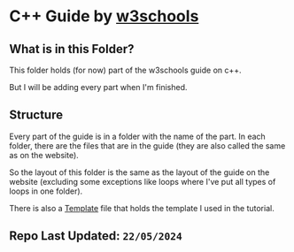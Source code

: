 # C++ Guide by [w3schools](https://www.w3schools.com/cpp/)

## What is in this Folder?

This folder holds (for now) part of the w3schools guide on c++.

But I will be adding every part when I'm finished.

## Structure

Every part of the guide is in a folder with the name of the part. In each folder, there are the files that are in the guide (they are also called the same as on the website).

So the layout of this folder is the same as the layout of the guide on the website (excluding some exceptions like loops where I've put all types of loops in one folder).

There is also a [Template](Template.cpp) file that holds the template I used in the tutorial.

## Repo Last Updated: `22/05/2024`

